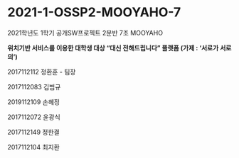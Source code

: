 # 2021-1-OSSP2-MOOYAHO-7
2021학년도 1학기 공개SW프로젝트 2분반 7조 MOOYAHO

**위치기반 서비스를 이용한 대학생 대상 “대신 전해드립니다” 플랫폼 (가제 : ‘서로가 서로의’)**

2017112112 정환훈 - 팀장

2017112083 김범규

2019112109 손혜정

2017112072 윤광식

2017112149 정한결

2017112104 최지환
